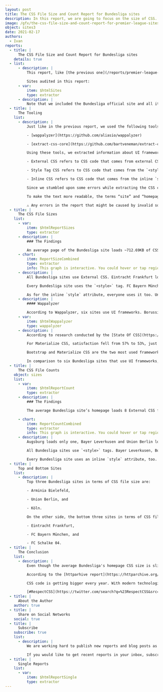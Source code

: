 ```yaml
---
layout: post
title: The CSS File Size and Count Report for Bundesliga sites
description: In this report, we are going to focus on the size of CSS. The aim of the report is to understand how much CSS code is needed to build a site.
image: /gfx/the-css-file-size-and-count-report-for-premier-league-sites.jpg
object: sites3
date: 2021-02-17
authors:
  - Ivan
reports:
  - title: |
      The CSS File Size and Count Report for Bundesliga sites
    details: true
  - list:
      - description: |
          This report, like [the previous one](/reports/premier-league-2021-02/), will focus on the size of CSS. We are going to find out how much CSS is needed to create a site.

          Sites audited in this report:
      - var:
          item: $htmlSites
          type: extractor
      - description: |
          Note that we included the Bundesliga official site and all its clubs.
  - title: |
      The Tooling
    list:
      - description: |
          Just like in the previous report, we used the following tools:

          - [wappalyzer](https://github.com/aliasio/wappalyzer)

          - [extract-css-core](https://github.com/bartveneman/extract-css-core)

          Using these tools, we extracted information about UI frameworks and the size of External CSS, Style tag CSS, and Inline CSS, where:

          - External CSS refers to CSS code that comes from external CSS files,

          - Style Tag CSS refers to CSS code that comes from the `<style>` tags, and

          - Inline CSS refers to CSS code that comes from the inline `style` attributes.

          Since we stumbled upon some errors while extracting the CSS code from these sites, like repetitive CSS files or `<style>` tags, we removed it from the report. The data collected might slightly differ from the actual data, but it is still close enough to get the “big picture” about CSS sizes.

          To make the text more readable, the terms “site” and “homepage” refer to the same thing: the site’s homepage.

          ⚠️ Any errors in the report that might be caused by invalid software are not deliberate and should be considered as such.
  - title: |
      The CSS File Sizes
    list:
      - var:
          item: $htmlReportSizes
          type: extractor
      - description: |
          ### The Findings

          An average page of the Bundesliga site loads ~712.69KB of CSS code. Compared to the Premier League report, that is 3.30% less CSS code. ~89.66% of the CSS code comes from the External CSS file, ~10% comes from the `<style>` tags, and ~0.34% comes from the inline `style` attribute. Compared to the Premier League report, an average Bundesliga site uses ~3.56% more External CSS, ~39.76% less CSS coming from the `<style>` tag, and ~3.54% less inline `style` CSS.
      - chart:
          item: ReportSizeCombined
          type: extractor
          info: This graph is interactive. You could hover or tap regions to see extra information and enable or disable specific metrics by clicking on a label below the graph.
      - description: |
          All Bundesliga sites use External CSS. Eintracht Frankfurt loads almost 1.5MB, Borussia Mönchengladbach, FC Bayern München and Schalke 04 use about ~ 1MB.

          Every Bundesliga site uses the `<style>` tag. FC Bayern München loads the most CSS, 287KB. Following are Schalke 04 with 230.07KB, Hoffenheim with 229.08KB, and FC Köln with 229.01KB. Sites with the least `<style>` tag CSS code count only a few bytes, like Mainz 05 and Hertha.

          As for the inline `style` attribute, everyone uses it too. Union Berlin uses the most with 9.84KB, Arminia Bielefeld and SV Werder Bremen use half of that, and Köln uses the least, only 422B.
      - description: |
          #### Wappalyzer

          According to Wappalyzer, six sites use UI frameworks. Borussia Dortmund uses Materialize CSS. Hoffenheim, Freiburg, Hertha, Schalke 04, and Mainz 05 use Bootstrap.
      - var:
          item: $htmlWappalyzer
          type: wappalyzer
      - description: |
          According to research conducted by the [State Of CSS](https://2020.stateofcss.com/en-US/technologies/css-frameworks/), satisfaction with Bootstrap is declining. In 2019, 52% of respondents claimed they are satisfied, while the following year, the satisfaction dropped to 48%. Interest in Bootstrap in both years is held by 17% of all respondents. Usage fell from 87% to 86% within one year, and awareness ratio rankings for both years are 100%.

          For Materialize CSS, satisfaction fell from 57% to 53%, just like the interest fell from 37% to 29%. The usage has increased from 30% to 33%, just like the awareness increased from 72% to 76%.

          Bootstrap and Materialize CSS are the two most used frameworks, and Bundesliga sites follow the statistics here.

          In comparison to six Bundesliga sites that use UI frameworks, only three Premier League sites use them. Since there are 19 sites in the Bundesliga report compared to 21 Premier League sites, we could see that Bundesliga sites rely on UI frameworks more heavily.
  - title: |
      The CSS File Counts
    object: sizes
    list:
      - var:
          item: $htmlReportCount
          type: extractor
      - description: |
          ### The Findings

          The average Bundesliga site’s homepage loads 8 External CSS files, 5 `<style>` tags, and 30 `style` attributes.

      - chart:
          item: ReportCountCombined
          type: extractor
          info: This graph is interactive. You could hover or tap regions to see extra information and enable or disable specific metrics by clicking on a label below the graph.
      - description: |
          Augsburg loads only one, Bayer Leverkusen and Union Berlin load two, while the Bundesliga site loads 40 External CSS files.

          All Bundesliga sites use `<style>` tags. Bayer Leverkusen, Borussia Mönchengladbach, Eintracht Frankfurt, Mainz 05 and Hertha use a single `<style>` tag. The Bundesliga site loads 39 `<style>` tag, and the second largest in the group is FC Bayern München with 16 `<style>` tags. Other clubs range from 2 to 8 `<style>` tag.

          Every Bundesliga site uses an inline `style` attribute, too. Köln, Stuttgart, and Wolfsburg use only a few `style` attributes, Arminia Bielefeld and SV Werder Bremen use about 60 `style` attributes, while Union Berlin uses as many as 154 `style` attributes.
  - title: |
      Top and Bottom Sites
    list:
      - description: |
          Top three Bundesliga sites in terms of CSS file size are:

          - Arminia Bielefeld,

          - Union Berlin, and

          - Köln.

          On the other side, the bottom three sites in terms of CSS file size are:

          - Eintracht Frankfurt,

          - FC Bayern München, and

          - FC Schalke 04.
  - title: |
      The Conclusion
    list:
      - description: |
          Even though the average Bundesliga's homepage CSS size is slightly lighter than the average Premier League's homepage CSS size, it is still too big.

          According to the [httparhive report](https://httparchive.org/reports/page-weight#bytesCss), the sum of transfer size kilobytes of all external stylesheets requested by the page for median desktop is 73.3KB, while the median mobile is 68.7KB. If we look at the last three years, CSS file size increased more than 30%.

          CSS code is getting bigger every year. With modern technologies like CSS Grid and CSS Variables that should take over CSS frameworks, one might expect a different outcome. We certainly hope that will be the case soon.

          [#RespectCSS](https://twitter.com/search?q=%23RespectCSS&src=typed_query)
  - title: |
      About the Author
    author: true
  - title: |
      Share on Social Networks
    social: true
  - title: |
      Subscribe
    subscribe: true
    list:
      - description: |
          We are working hard to publish new reports and blog posts as soon as possible.

          If you would like to get recent reports in your inbox, subscribe here!
  - title: |
      Single Reports
    list:
      - var:
          item: $htmlReportSingle
          type: extractor
---
```

